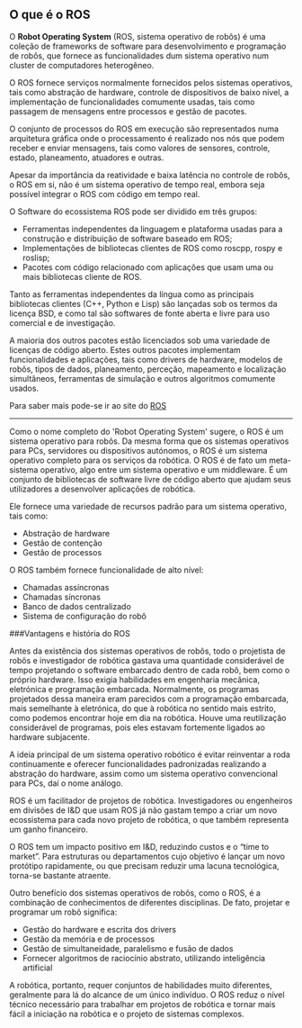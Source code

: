 ## O que é o ROS
O __Robot Operating System__ (ROS, sistema operativo de robôs) é uma coleção de frameworks de software para desenvolvimento e programação de robôs, que fornece as funcionalidades dum sistema operativo num cluster de computadores heterogêneo.

O ROS fornece serviços normalmente fornecidos pelos sistemas operativos, tais como abstração de hardware, controle de dispositivos de baixo nível, a implementação de funcionalidades comumente usadas, tais como passagem de mensagens entre processos e gestão de pacotes.

O conjunto de processos do ROS em execução são representados numa arquitetura gráfica onde o processamento é realizado nos nós que podem receber e enviar mensagens, tais como valores de sensores, controle, estado, planeamento, atuadores e outras.

Apesar da importância da reatividade e baixa latência no controle de robôs, o ROS em si, não é um sistema operativo de tempo real, embora seja possível integrar o ROS com código em tempo real.

O Software do ecossistema ROS pode ser dividido em três grupos:
- Ferramentas independentes da linguagem e plataforma usadas para a construção e distribuição de software baseado em ROS;
- Implementações de bibliotecas clientes de ROS como roscpp, rospy e roslisp;
- Pacotes com código relacionado com aplicações que usam uma ou mais bibliotecas cliente de ROS.

Tanto as ferramentas independentes da língua como as principais bibliotecas clientes (C++, Python e Lisp) são lançadas sob os termos da licença BSD, e como tal são softwares de fonte aberta e livre para uso comercial e de investigação.

A maioria dos outros pacotes estão licenciados sob uma variedade de licenças de código aberto. Estes outros pacotes implementam funcionalidades e aplicações, tais como drivers de hardware, modelos de robôs, tipos de dados, planeamento, perceção, mapeamento e localização simultâneos, ferramentas de simulação e outros algoritmos comumente usados.

 Para saber mais pode-se ir ao site do [ROS](http://wiki.ros.org/)

-------------------------------------------------------------------------------------------------------------------------------------------------------------------------

Como o nome completo do 'Robot Operating System' sugere, o ROS é um sistema operativo para robôs.
Da mesma forma que os sistemas operativos para PCs, servidores ou dispositivos autónomos, o ROS é um sistema operativo completo para os serviços da robótica.
O ROS é de fato um meta-sistema operativo, algo entre um sistema operativo e um middleware. É um conjunto de bibliotecas de software livre de código aberto que ajudam seus utilizadores a desenvolver aplicações de robótica.

Ele fornece uma variedade de recursos padrão para um sistema operativo, tais como:
- Abstração de hardware
- Gestão de contenção
- Gestão de processos

O ROS também fornece funcionalidade de alto nível:
- Chamadas assíncronas
- Chamadas síncronas
- Banco de dados centralizado
- Sistema de configuração do robô

###Vantagens e história do ROS

Antes da existência dos sistemas operativos de robôs, todo o projetista de robôs e investigador de robótica gastava uma quantidade considerável de tempo projetando o software embarcado dentro de cada robô, bem como o próprio hardware. Isso exigia habilidades em engenharia mecânica, eletrónica e programação embarcada. Normalmente, os programas projetados dessa maneira eram parecidos com a programação embarcada, mais semelhante à eletrónica, do que à robótica no sentido mais estrito, como podemos encontrar hoje em dia na robótica. Houve uma reutilização considerável de programas, pois eles estavam fortemente ligados ao hardware subjacente.

A ideia principal de um sistema operativo robótico é evitar reinventar a roda continuamente e oferecer funcionalidades padronizadas realizando a abstração do hardware, assim como um sistema operativo convencional para PCs, daí o nome análogo.

ROS é um facilitador de projetos de robótica. Investigadores ou engenheiros em divisões de I\&D que usam ROS já não gastam tempo a criar um novo ecossistema para cada novo projeto de robótica, o que também representa um ganho financeiro.

O ROS tem um impacto positivo em I\&D, reduzindo custos e o “time to market”. Para estruturas ou departamentos cujo objetivo é lançar um novo protótipo rapidamente, ou que precisam reduzir uma lacuna tecnológica, torna-se bastante atraente.

Outro benefício dos sistemas operativos de robôs, como o ROS, é a combinação de conhecimentos de diferentes disciplinas. De fato, projetar e programar um robô significa:
- Gestão do hardware e escrita dos drivers
- Gestão da memória e de processos
- Gestão de simultaneidade, paralelismo e fusão de dados
- Fornecer algoritmos de raciocínio abstrato, utilizando inteligência artificial

A robótica, portanto, requer conjuntos de habilidades muito diferentes, geralmente para lá do alcance de um único indivíduo.
O ROS reduz o nível técnico necessário para trabalhar em projetos de robótica e tornar mais fácil a iniciação na robótica e o projeto de sistemas complexos.
